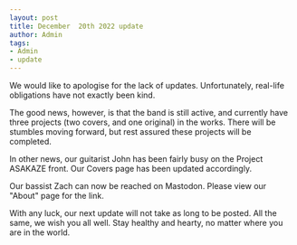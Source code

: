 ```yaml
---
layout: post
title: December  20th 2022 update
author: Admin
tags:
- Admin
- update
---
```


We would like to apologise for the lack of updates. Unfortunately, real-life obligations have not exactly been kind.

The good news, however, is that the band is still active, and currently have three projects (two covers, and one original) in the works. There will be stumbles moving forward, but rest assured these projects will be completed.

In other news, our guitarist John has been fairly busy on the Project ASAKAZE front. Our Covers page has been updated accordingly.

Our bassist Zach can now be reached on Mastodon. Please view our "About" page for the link.

With any luck, our next update will not take as long to be posted. All the same, we wish you all well. Stay healthy and hearty, no matter where you are in the world.
